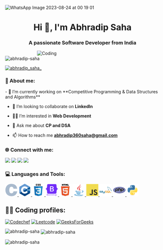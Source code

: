 ![WhatsApp Image 2023-08-24 at 00 19 01](https://github.com/abhradip-saha/abhradip-saha/assets/110524706/9f56c245-1f01-44bb-acf6-f0e677c524b8)

<h1 align="center">Hi 👋, I'm Abhradip Saha</h1>
<h3 align="center">A passionate Software Developer from India</h3>
<img align="right" alt="Coding" width="400" src="https://i.pinimg.com/originals/54/e3/7d/54e37d8074ebcde1d96c77d7b2a7f310.gif">

<p align="left"> <img src="https://komarev.com/ghpvc/?username=abhradip-saha&label=Profile%20views&color=0e75b6&style=flat" alt="abhradip-saha" /> </p>

<p align="left"> <a href="https://twitter.com/abhradip_saha_" target="blank"><img src="https://img.shields.io/twitter/follow/abhradip_saha_?logo=twitter&style=for-the-badge" alt="abhradip_saha_" /></a> </p>

<h3 align="left">💬 About me:</h3>
- 🔭 I’m currently working on **Competitive Programming & Data Structures and Algorithms**

- 🤝 I’m looking to collaborate on **LinkedIn**

- 👨‍💻 I’m interested in **Web Development**

- 💬 Ask me about **CP and DSA**

- 📫 How to reach me **abhradip360saha@gmail.com**

<h3 align="left">🌐 Connect with me:</h3>
<p align="left">
     <a href="https://twitter.com/abhradip_saha_" target="_blank"><img src="https://img.shields.io/badge/Twitter-1D9BF0.svg?style=for-the-badge&logo=Twitter&logoColor=white" target="_blank"></a>
   <a href="https://www.linkedin.com/in/abhradip-saha-3780ab22a/" target="_blank"><img src="https://img.shields.io/badge/LinkedIn-0077B5?style=for-the-badge&logo=linkedin&logoColor=white" target="_blank"></a>
    <a href="https://instagram.com/abhradip_saha" target="_blank"><img src="https://img.shields.io/badge/Instagram-E4405F.svg?style=for-the-badge&logo=Instagram&logoColor=white" target="_blank"></a>
      <a href="https://fb.com/roads.to.glory.9" target="_blank"><img src="https://img.shields.io/badge/Facebook-1877F2.svg?style=for-the-badge&logo=Facebook&logoColor=white" target="_blank"></a>

<!--<p align="left">
<a href="https://twitter.com/abhradip_saha_" target="blank"><img align="center" src="https://raw.githubusercontent.com/rahuldkjain/github-profile-readme-generator/master/src/images/icons/Social/twitter.svg" alt="abhradip_saha_" height="30" width="40" /></a>
<a href="https://linkedin.com/in/abhradip-saha-3780ab22a" target="blank"><img align="center" src="https://raw.githubusercontent.com/rahuldkjain/github-profile-readme-generator/master/src/images/icons/Social/linked-in-alt.svg" alt="abhradip-saha-3780ab22a" height="30" width="40" /></a>
<a href="https://fb.com/roads.to.glory.9" target="blank"><img align="center" src="https://raw.githubusercontent.com/rahuldkjain/github-profile-readme-generator/master/src/images/icons/Social/facebook.svg" alt="roads.to.glory.9" height="30" width="40" /></a>
<a href="https://instagram.com/abhradip_saha" target="blank"><img align="center" src="https://raw.githubusercontent.com/rahuldkjain/github-profile-readme-generator/master/src/images/icons/Social/instagram.svg" alt="abhradip_saha" height="30" width="40" /></a>

  
<a href="https://www.codechef.com/users/abhradip_360" target="blank"><img align="center" src="https://cdn.jsdelivr.net/npm/simple-icons@3.1.0/icons/codechef.svg" alt="abhradip_360" height="30" width="40" /></a>
<a href="https://codeforces.com/profile/abhradip_360" target="blank"><img align="center" src="https://raw.githubusercontent.com/rahuldkjain/github-profile-readme-generator/master/src/images/icons/Social/codeforces.svg" alt="abhradip_360" height="30" width="40" /></a>
<a href="https://www.leetcode.com/abhradip_360" target="blank"><img align="center" src="https://raw.githubusercontent.com/rahuldkjain/github-profile-readme-generator/master/src/images/icons/Social/leet-code.svg" alt="abhradip_360" height="30" width="40" /></a>
<a href="https://auth.geeksforgeeks.org/user/abhradip_360" target="blank"><img align="center" src="https://raw.githubusercontent.com/rahuldkjain/github-profile-readme-generator/master/src/images/icons/Social/geeks-for-geeks.svg" alt="abhradip_360" height="30" width="40" /></a>-->
</p>

<h3 align="left">💻 Languages and Tools:</h3>
<p align="left"> <a href="https://www.cprogramming.com/" target="_blank" rel="noreferrer"> <img src="https://raw.githubusercontent.com/devicons/devicon/master/icons/c/c-original.svg" alt="c" width="40" height="40"/> </a> 
<a href="https://www.w3schools.com/cpp/" target="_blank" rel="noreferrer"> <img src="https://raw.githubusercontent.com/devicons/devicon/master/icons/cplusplus/cplusplus-original.svg" alt="cplusplus" width="40" height="40"/> </a> 
<a href="https://www.w3schools.com/css/" target="_blank" rel="noreferrer"> <img src="https://raw.githubusercontent.com/devicons/devicon/master/icons/css3/css3-original-wordmark.svg" alt="css3" width="40" height="40"/> </a>
<a href="https://getbootstrap.com" target="_blank" rel="noreferrer"> <img src="https://raw.githubusercontent.com/devicons/devicon/master/icons/bootstrap/bootstrap-plain-wordmark.svg" alt="bootstrap" width="40" height="40"/> </a>
<a href="https://www.w3.org/html/" target="_blank" rel="noreferrer"> <img src="https://raw.githubusercontent.com/devicons/devicon/master/icons/html5/html5-original-wordmark.svg" alt="html5" width="40" height="40"/> </a> 
<a href="https://www.java.com" target="_blank" rel="noreferrer"> <img src="https://raw.githubusercontent.com/devicons/devicon/master/icons/java/java-original.svg" alt="java" width="40" height="40"/> </a> 
<a href="https://developer.mozilla.org/en-US/docs/Web/JavaScript" target="_blank" rel="noreferrer"> <img src="https://raw.githubusercontent.com/devicons/devicon/master/icons/javascript/javascript-original.svg" alt="javascript" width="40" height="40"/> </a>
<a href="https://www.mysql.com/" target="_blank" rel="noreferrer"> <img src="https://raw.githubusercontent.com/devicons/devicon/master/icons/mysql/mysql-original-wordmark.svg" alt="mysql" width="40" height="40"/> </a> 
<a href="https://www.php.net" target="_blank" rel="noreferrer"> <img src="https://raw.githubusercontent.com/devicons/devicon/master/icons/php/php-original.svg" alt="php" width="40" height="40"/> </a> 
<a href="https://www.python.org" target="_blank" rel="noreferrer"> <img src="https://raw.githubusercontent.com/devicons/devicon/master/icons/python/python-original.svg" alt="python" width="40" height="40"/> </a> </p>
<h2 align="left">👨‍💻 Coding profiles:</h2>
<p align="left">
     
[![Codechef](https://img.shields.io/badge/CodeChef-5B4638.svg?style=for-the-badge&logo=CodeChef&logoColor=white)](https://www.codechef.com/users/abhradip_360) [![Leetcode](https://img.shields.io/badge/LeetCode-FFA116.svg?style=for-the-badge&logo=LeetCode&logoColor=white)](https://leetcode.com/abhradip_360/) [![GeeksForGeeks](https://img.shields.io/badge/GeeksforGeeks-2F8D46.svg?style=for-the-badge&logo=GeeksforGeeks&logoColor=white)](https://auth.geeksforgeeks.org/user/abhradip_360)
<p><img align="left" src="https://github-readme-stats.vercel.app/api/top-langs?username=abhradip-saha&layout=compact" alt="abhradip-saha" /></p>

<p>&nbsp;<img align="center" src="https://github-readme-stats.vercel.app/api?username=abhradip-saha&" alt="abhradip-saha" /></p>

<p><img align="center" src="https://github-readme-streak-stats.herokuapp.com/?user=abhradip-saha&" alt="abhradip-saha" /></p>

